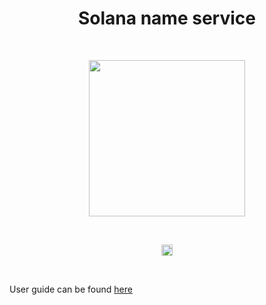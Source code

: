 <h1 align="center">Solana name service</h1>
<br />
<p align="center">
<img width="250" src="https://i.imgur.com/nn7LMNV.png"/>
</p>
<br />
<p align="center">
<a href="https://badge.fury.io/js/@bonfida%2Fspl-name-service"><img src="https://badge.fury.io/js/@bonfida%2Fspl-name-service.svg" alt="npm version" height="18"></a>
</p>
<br />

User guide can be found [here](https://bonfida.github.io/solana-name-service-guide)
